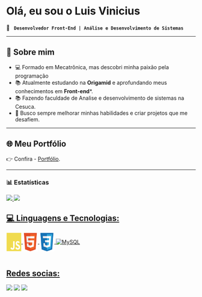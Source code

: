 # Olá, eu sou o Luis Vinicius 
  🚀 **` Desenvolvedor Front-End | Análise e Desenvolvimento de Sistemas`**

---
## 🌟 Sobre mim  
- 💻 Formado em Mecatrônica, mas descobri minha paixão pela programação  
- 📚 Atualmente estudando na **Origamid** e aprofundando meus conhecimentos em **Front-end***.
- 📚 Fazendo faculdade de Analise e desenvolvimento de sistemas na Cesuca.
- 🚀 Busco sempre melhorar minhas habilidades e criar projetos que me desafiem.
---
## 🌐 Meu Portfólio  
👉 Confira - [Portfólio](https://luis-vinicius-severo.github.io/Portifolio/).  

---
 ### 📊 Estatísticas
 <div>
   <a href="https://github.com/Luis-Vinicius-Severo">
   <img height="180em" src="https://github-readme-stats.vercel.app/api?username=Luis-Vinicius-Severo&show_icons=true&theme=tokyonight&include_all_commits=true&count_private=true&locale=pt-br"/>
   <img height="180em" src="https://github-readme-stats.vercel.app/api/top-langs/?username=Luis-Vinicius-Severo&layout=compact&langs_count=6&theme=radical&locale=pt-br"/>
</div>

<h2>💻 Linguagens e Tecnologias:</h2>
<div style="display: inline_block">
  <img align="center" alt="Js" height="50" width="40" src="https://raw.githubusercontent.com/devicons/devicon/master/icons/javascript/javascript-plain.svg">
  <img align="center" alt="HTML" height="50" width="40" src="https://raw.githubusercontent.com/devicons/devicon/master/icons/html5/html5-original.svg">
  <img align="center" alt="CSS" height="50" width="40" src="https://raw.githubusercontent.com/devicons/devicon/master/icons/css3/css3-original.svg">
  <img align="center" alt="MySQL" height="60" width="60" src="https://img.icons8.com/?size=100&id=QeIg9siFKGgp&format=png&color=000000">
</div>
 
<br>
 
<h2>Redes socias:</h2>
 
<div> 
  <a href="https://www.instagram.com/z_luisvinicius/" target="_blank"><img src="https://img.shields.io/badge/-Instagram-%23E4405F?style=for-the-badge&logo=instagram&logoColor=white" target="_blank"></a>
  <a href = "luislucasinter13@hotmail.com"><img src="https://img.shields.io/badge/-Gmail-%23333?style=for-the-badge&logo=gmail&logoColor=white" target="_blank"></a>
  <a href="https://www.linkedin.com/in/luisviniciussevero/" target="_blank"><img src="https://img.shields.io/badge/-LinkedIn-%230077B5?style=for-the-badge&logo=linkedin&logoColor=white" target="_blank"></a>
</div>
